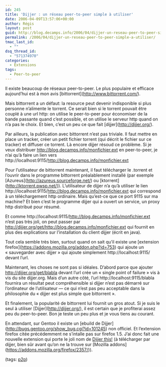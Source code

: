 ```yaml
---
id: 245
title: 'Dijjer : un réseau peer-to-peer simple à utiliser'
date: 2006-04-09T13:57:06+00:00
author: Régis
layout: post
guid: http://blog.decamps.info/2006/04/dijjer-un-reseau-peer-to-peer-simple-a-utiliser/
permalink: /2006/04/dijjer-un-reseau-peer-to-peer-simple-a-utiliser/
tmac_last_id:
  - ""
dsq_thread_id:
  - "571374970"
categories:
  - Extensions
tags:
  - Peer-to-peer
---
```

Il existe beaucoup de réseaux peer-to-peer. Le plus populaire et efficace aujourd’hui est à mon avis \[bittorrent\](http://www.bittorrent.com/).

Mais bittorrent a un défaut: la resource peut devenir indisponible si plus personne n’alimente le torrent. Ce serait bien si le torrent pouvait être couplé à une url http: on utilise le peer-to-peer pour économiser de la bande passante quand c’est possible, et on utilise le serveur http quand on n’a pas le choix. Et bien, c’est un peu ce que fait \[dijjer\](http://dijjer.org/).

Par ailleurs, la publication avec bittorrent n’est pas triviale. Il faut mettre en place un tracker, créer un petit fichier torrent (qui décrit le fichier sur ce tracker) et diffuser ce torrent. Là encore dijjer résoud ce problème. Si je veux distribuer http://blog.decamps.info/monfichier.ext en peer-to-peer, je n’ai qu’à faire un lien vers http://localhost:9115/http://blog.decamps.info/monfichier.ext

Pour l’utilisateur de bittorrent maintenant, il faut télécharger le .torrent et l’ouvrir dans le programme bittorrent préalablement installé (par exemple \[Azureus\](http://azureus.sourceforge.net/) ou \[ktorrent\](http://ktorrent.pwsp.net/)). L’utilisateur de dijjer n’a qu’à utiliser le lien http://localhost:9115/http://blog.decamps.info/monfichier.ext qui correspond à un téléchargement http ordinaire. Mais qu’est-ce que ce port 9115 sur ma machine? Et bien c’est le programme dijjer qui a ouvert un service, un proxy http distribué pour résumé.
  
Et comme http://localhost:9115/http://blog.decamps.info/monfichier.ext n’est pas très joli, on peut passer par http://dijjer.org/get/http://blog.decamps.info/monfichier.ext qui fournit en plus des explications sur l’installation du client dijjer (écrit en java).

Tout cela semble très bien, surtout quand on sait qu’il existe une \[extension firefox\](https://addons.mozilla.org/addon.php?id=753) qui ajoute un « sauvegarder avec dijjer » qui ajoute simplement http://localhost:9115/ devant l’url.

Maintenant, les choses ne sont pas si idéales. D’abord parce que ajouter http://dijjer.org/get/blabla devant l’url crée un « single point of failure » vis à vis du site dijjer.org. Mais d’un autre côté, l’url http://localhost:9115/blabla fournira un résultat peut compréhensible si dijjer n’est pas démarré sur l’ordinateur de l’utilisateur &#8212; ce qui n’est pas peu acceptable dans la philosophie du « dijjer est plus simple que bittorrent ».

Et finalement, la popularité de bittorrent lui fournit un gros atout. Si je suis le seul à utiliser \[Dijjer\](http://dijjer.org/), il est certain que je profiterai assez peu du peer-to-peer. Bon je teste un peu plus et je vous tiens au courant.

En attendant, sur Gentoo il existe un \[ebuild de Dijjer\](http://bugs.gentoo.org/show_bug.cgi?id=101245) non officiel. Et l’extension firefox citée précédemment ne s’intalle pas sur firefox 1.5. J’ai donc fait une nouvelle extension qui porte le joli nom de [Dijjer this!](http://dijjer.org/get/http://blog.decamps.info/data/dijjerthis0.1.xpi "Extension firefox pour t&Atilde;&copy;l&Atilde;&copy;charger sur dijjer. Version 0.1") (à télécharger par dijjer, bien sûr avant qu’on ne la trouve sur \[Mozilla addons\](https://addons.mozilla.org/firefox/2357/)).

(tags: <a rel="tag" href="http://blogmarks.net/tag/p2p">p2p</a>)
